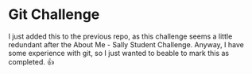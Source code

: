 # Git Challenge

I just added this to the previous repo, as this challenge seems a little
redundant after the About Me - Sally Student Challenge. Anyway, I
have some experience with git, so I just wanted to beable to mark this
as completed. :thumbsup:
